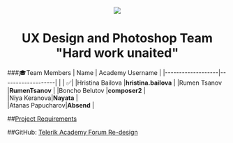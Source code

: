 <p align="center">
<a href="http://academy.telerik.com/">
<img src="https://camo.githubusercontent.com/08ecbe7b67d65cc7c6990787e2836b27b4296f2d/68747470733a2f2f7261772e6769746875622e636f6d2f666c65787472792f54656c6572696b2d41636164656d792f6d61737465722f50726f6772616d6d696e6725323077697468253230432532332f436f6465732f4f746865722f54656c6572696b2e706e67"/>
</a>

<h1 align="center">UX Design and Photoshop Team "Hard work unaited"</h1>

###:mortar_board:Team Members
| Name              | Academy Username      	|
|-------------------|-------------------|
|                   | :white_check_mark:|
|Hristina Bailova |__hristina.bailova__	        |
|Rumen Tsanov |__RumenTsanov__	        |
|Boncho Belutov |__composer2__ |	
|Niya Keranova|__Nayata__       	|	
|Atanas Papucharov|__Absend__       	|	

##<a href="https://github.com/UX-Design-and-PS/Hard-work-unaited/blob/master/Course-project-assignment.md">Project Requirements</a>  

##GitHub: <a href="https://github.com/UX-Design-and-PS/Hard-work-unaited">Telerik Academy Forum Re-design</a>
